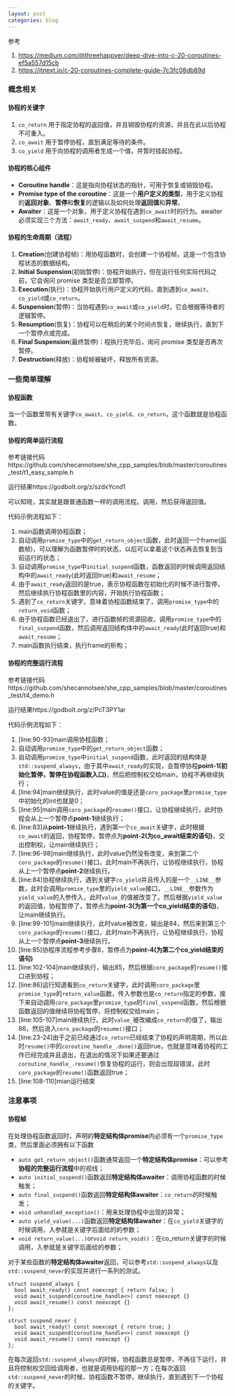 ```yaml
---
layout: post
categories: blog
---
```


参考

1. https://medium.com/@threehappyer/deep-dive-into-c-20-coroutines-ef5a557d15cb
2. https://itnext.io/c-20-coroutines-complete-guide-7c3fc08db89d



### 概念相关

#### 协程的关键字

1. `co_return` 用于指定协程的返回值，并且销毁协程的资源，并且在此以后协程不可重入。
2. `co_await` 用于暂停协程，直到满足等待的条件。
3. `co_yield` 用于向协程的调用者生成一个值，并暂时挂起协程。



#### 协程的核心组件

- **Coroutine handle**：这是指向协程状态的指针，可用于恢复或销毁协程。
- **Promise type of the coroutine**：这是一个**用户定义的类型**，用于定义协程的**返回对象**、**暂停**和**恢复**的逻辑以及如何处理**返回值**和**异常**。
- **Awaiter**：这是一个对象，用于定义协程在遇到`co_await`时的行为。awaiter 必须实现三个方法：`await_ready`、`await_suspend`和`await_resume`。



#### 协程的生命周期（流程）

1. **Creation**(创建协程帧)：用协程函数时，会创建一个协程帧，这是一个包含协程状态的数据结构。
2. **Initial Suspension**(初始暂停)：协程开始执行，但在运行任何实际代码之前，它会询问 promise 类型是否立即暂停。
3. **Execution**(执行)：协程开始执行用户定义的代码，直到遇到`co_await`、`co_yield`或`co_return`。
4. **Suspension**(暂停)：当协程遇到`co_await`或`co_yield`时，它会根据等待者的逻辑暂停。
5. **Resumption**(恢复)：协程可以在稍后的某个时间点恢复，继续执行，直到下一个暂停点或完成。
6. **Final Suspension**(最终暂停)：程执行完毕后，询问 promise 类型是否再次暂停。
7. **Destruction**(释放)：协程帧被破坏，释放所有资源。





### 一些简单理解

#### 协程函数

当一个函数里带有关键字`co_await`、`co_yield`、`co_return`，这个函数就是协程函数。

#### 协程的简单运行流程

参考链接代码https://github.com/shecannotsee/she_cpp_samples/blob/master/coroutines_test/t1_easy_sample.h

运行结果https://godbolt.org/z/szdxYcnd1

可以知晓，其实就是跟普通函数一样的调用流程。调用，然后获得返回值。

代码示例流程如下：

1. main函数调用协程函数；
2. 自动调用`promise_type`中的`get_return_object`函数，此时返回一个frame(函数帧)，可以理解为函数暂停时的状态，以后可以拿着这个状态再去恢复到当前运行的状态；
3. 自动调用`promise_type`中`initial_suspend`函数，函数返回的时候调用返回结构中的`await_ready`(此时返回true)和`await_resume`；
4. 由于`await_ready`返回的是true，表示协程函数在初始化的时候不进行暂停，然后继续执行协程函数里的内容，开始执行协程函数；
5. 遇到了`co_return`关键字，意味着协程函数结束了，调用`promise_type`中的`return_void`函数；
6. 由于协程函数已经退出了，进行函数帧的资源回收，调用`promise_type`中的`final_suspend`函数，然后调用返回结构体中的`await_ready`(此时返回true)和`await_resume`；
7. main函数执行结束，执行frame的析构；



#### 协程的完整运行流程

参考链接代码https://github.com/shecannotsee/she_cpp_samples/blob/master/coroutines_test/t4_demo.h

运行结果https://godbolt.org/z/PcT3PY1ar

代码示例流程如下：

1. [line:90-93]main调用协程函数；
2. 自动调用`promise_type`中的`get_return_object`函数；
3. 自动调用`promise_type`中`initial_suspend`函数，此时返回的结构体是`std::suspend_always`，由于其中`await_ready`的实现，会暂停协程**point-1(初始化暂停，暂停在协程函数入口)**，然后把控制权交给main，协程不再继续执行；
4. [line:94]main继续执行，此时value的值是还是`coro_package`里`promise_type`中初始化的int也就是0；
5. [line:95]main调用`coro_package`的`resume()`接口，让协程继续执行，此时协程会从上一个暂停点**point-1**继续执行；
6. [line:83]从**point-1**继续执行，遇到第一个`co_await`关键字，此时根据`co_await`的返回，协程暂停，暂停点为**point-2(为co_await结束的语句)**，交出控制权，让main继续执行；
7. [line:96-98]main继续执行，此时value仍然没有改变，来到第二个`coro_package`的`resume()`接口，此时main不再执行，让协程继续执行，协程从上一个暂停点**point-2**继续执行。
8. [line:84]协程继续执行，遇到关键字`co_yield`并且传入的是一个`__LINE__`参数，此时会调用`promise_type`里的`yield_value`接口，`__LINE__`参数作为`yield_value`的入参传入，此时`value_`的值被改变了。然后根据`yield_value`的返回值，协程暂停了，暂停点为**point-3(为第一个co_yield结束的语句)**，让main继续执行。
9. [line:99-101]main继续执行，此时value被改变，输出是84，然后来到第三个`coro_package`的`resume()`接口，此时main不再执行，让协程继续执行，协程从上一个暂停点**point-3**继续执行。
10. [line:85]协程序流程参考步骤8，暂停点为**point-4(为第二个co_yield结束的语句)**
11. [line:102-104]main继续执行，输出85，然后根据`coro_package`的`resume()`接口进到协程；
12. [line:86]运行知道看到`co_return`关键字，此时调用`coro_package`里`promise_type`的`return_value`函数，传入参数也是`co_return`指定的参数，接下来自动调用`coro_package`里`promise_type`的`final_suspend`函数，然后根据函数返回的值继续将协程暂停，将控制权交给main；
13. [line:105-107]main继续执行，此时`value_`被改编成`co_return`的值了，输出86，然后进入`coro_package`的`resume()`接口；
14. [line:23-24]由于之前已经通过`co_return`已经结束了协程的声明周期，所以此时`resume()`中的`coroutine_handle_.done()`返回true，也就是意味着协程的工作已经完成并且退出，在退出的情况下如果还要通过`coroutine_handle_.resume()`恢复协程的运行，则会出现段错误，此时`coro_package`的`resume()`函数返回true；
15. [line:108-110]mian运行结束





### 注意事项

#### 协程帧

在处理协程函数返回时，声明的**特定结构体promise**内必须有一个`promise_type`类，然后里面必须拥有以下函数

- `auto get_return_object()`函数通常返回一个**特定结构体promise**：可以参考**协程的完整运行流程**中的视线；
- `auto initial_suspend()`函数返回**特定结构体awaiter**：调用协程函数的时候触发；
- `auto final_suspend()`函数返回**特定结构体awaiter**：`co_return`的时候触发；
- `void unhandled_exception()`：用来处理协程中出现的异常；
- `auto yield_value(...)`函数返回**特定结构体awaiter**：在`co_yield`关键字的时候调用，入参就是关键字后面给的的参数；
- `void return_value(...)`or`void return_void()`：在co_return关键字的时候调用，入参就是关键字后面给的参数；

对于某些函数的**特定结构体awaiter**返回，可以参考`std::suspend_always`以及`std::suspend_never`的实现并进行一系列的测试。

```
struct suspend_always {
  bool await_ready() const noexcept { return false; }
  void await_suspend(coroutine_handle<>) const noexcept {}
  void await_resume() const noexcept {}
};

struct suspend_never {
  bool await_ready() const noexcept { return true; }
  void await_suspend(coroutine_handle<>) const noexcept {}
  void await_resume() const noexcept {}
};
```

在每次返回`std::suspend_always`的时候，协程函数总是暂停，不再往下运行，并且将控制权交回给调用者，也就是调用协程的那一方；在每次返回`std::suspend_never`的时候，协程函数不暂停，继续执行，直到遇到下一个协程的关键字。







